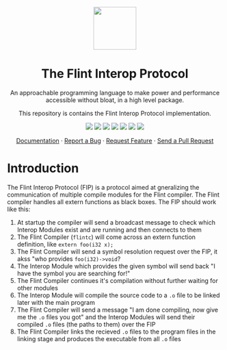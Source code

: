 <div align="center">
<p>
    <img width="100" src="https://raw.githubusercontent.com/flint-lang/logo/main/logo.svg">
    <h1>The Flint Interop Protocol</h1>
</p>

<p>
An approachable programming language to make power and performance accessible without bloat, in a high level package.

This repository is contains the Flint Interop Protocol implementation.

</p>

<p>
    <a href="#"><img src="https://img.shields.io/badge/c-%2300599C.svg?style=flat&logo=c%2B%2B&logoColor=white"></img></a>
    <a href="http://opensource.org/licenses/MIT"><img src="https://img.shields.io/github/license/flint-lang/fip?color=black"></img></a>
    <a href="#"><img src="https://img.shields.io/github/stars/flint-lang/fip"></img></a>
    <a href="#"><img src="https://img.shields.io/github/forks/flint-lang/fip"></img></a>
    <a href="#"><img src="https://img.shields.io/github/repo-size/flint-lang/fip"></img></a>
    <a href="https://github.com/flint-lang/flintc/graphs/contributors"><img src="https://img.shields.io/github/contributors/flint-lang/fip?color=blue"></img></a>
    <a href="https://github.com/flint-lang/fip/issues"><img src="https://img.shields.io/github/issues/flint-lang/fip"></img></a>
</p>

<p align="center">
  <a href="https://flint-lang.github.io/">Documentation</a> ·
  <a href="https://github.com/flint-lang/fip/issues">Report a Bug</a> ·
  <a href="https://github.com/flint-lang/fip/issues">Request Feature</a> ·
  <a href="https://github.com/flint-lang/fip/pulls">Send a Pull Request</a>
</p>

</div>

# Introduction

The Flint Interop Protocol (FIP) is a protocol aimed at gneralizing the communication of multiple compile modules for the Flint compiler. The Flint compiler handles all extern functions as black boxes. The FIP should work like this:

1. At startup the compiler will send a broadcast message to check which Interop Modules exist and are running and then connects to them
2. The Flint Compiler (`flintc`) will come across an extern function definition, like `extern foo(i32 x);`
3. The Flint Compiler will send a symbol resolution request over the FIP, it akss "who provides `foo(i32)->void`?
4. The Interop Module which provides the given symbol will send back "I have the symbol you are searching for!"
5. The Flint Compiler continues it's compilation without further waiting for other modules
6. The Interop Module will compile the source code to a `.o` file to be linked later with the main program
7. The Flint Compiler will send a message "I am done compiling, now give me the `.o` files you got" and the Interop Modules will send their compiled `.o` files (the paths to them) over the FIP
8. The Flint Compiler links the recieved `.o` files to the program files in the linking stage and produces the executable from all `.o` files
